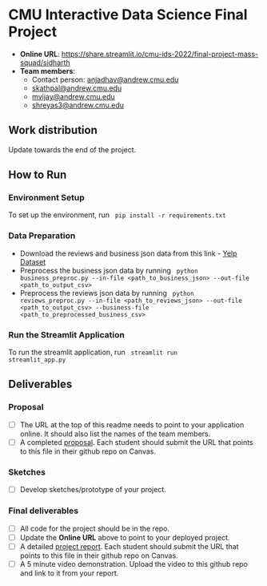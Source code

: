 # CMU Interactive Data Science Final Project

* **Online URL**: https://share.streamlit.io/cmu-ids-2022/final-project-mass-squad/sidharth
* **Team members**:
  * Contact person: anjadhav@andrew.cmu.edu
  * skathpal@andrew.cmu.edu
  * mvijay@andrew.cmu.edu
  * shreyas3@andrew.cmu.edu

## Work distribution

Update towards the end of the project.

## How to Run

### Environment Setup
To set up the environment, run <code> pip install -r requirements.txt </code>

### Data Preparation

* Download the reviews and business json data from this link - [Yelp Dataset](https://www.yelp.com/dataset/download)
* Preprocess the business json data by running <code> python business_preproc.py --in-file <path_to_business_json> --out-file <path_to_output_csv> </code>
* Preprocess the reviews json data by running <code> python reviews_preproc.py --in-file <path_to_reviews_json> --out-file <path_to_output_csv> --business-file <path_to_preprocessed_business_csv> </code>

### Run the Streamlit Application 

 To run the streamlit application, run <code> streamlit run streamlit_app.py </code>

## Deliverables

### Proposal

- [ ] The URL at the top of this readme needs to point to your application online. It should also list the names of the team members.
- [ ] A completed [proposal](Proposal.md). Each student should submit the URL that points to this file in their github repo on Canvas.

### Sketches

- [ ] Develop sketches/prototype of your project.

### Final deliverables

- [ ] All code for the project should be in the repo.
- [ ] Update the **Online URL** above to point to your deployed project.
- [ ] A detailed [project report](Report.md).  Each student should submit the URL that points to this file in their github repo on Canvas.
- [ ] A 5 minute video demonstration.  Upload the video to this github repo and link to it from your report.
